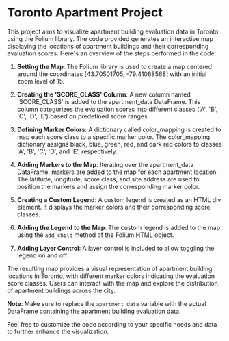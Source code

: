 # Toronto Apartment Project

This project aims to visualize apartment building evaluation data in Toronto using the Folium library. The code provided generates an interactive map displaying the locations of apartment buildings and their corresponding evaluation scores. Here's an overview of the steps performed in the code:

1. **Setting the Map**: The Folium library is used to create a map centered around the coordinates [43.70501705, -79.41068568] with an initial zoom level of 15.

2. **Creating the 'SCORE_CLASS' Column**: A new column named 'SCORE_CLASS' is added to the apartment_data DataFrame. This column categorizes the evaluation scores into different classes ('A', 'B', 'C', 'D', 'E') based on predefined score ranges.

3. **Defining Marker Colors**: A dictionary called color_mapping is created to map each score class to a specific marker color. The color_mapping dictionary assigns black, blue, green, red, and dark red colors to classes 'A', 'B', 'C', 'D', and 'E', respectively.

4. **Adding Markers to the Map**: Iterating over the apartment_data DataFrame, markers are added to the map for each apartment location. The latitude, longitude, score class, and site address are used to position the markers and assign the corresponding marker color.

5. **Creating a Custom Legend**: A custom legend is created as an HTML div element. It displays the marker colors and their corresponding score classes.

6. **Adding the Legend to the Map**: The custom legend is added to the map using the `add_child` method of the Folium HTML object.

7. **Adding Layer Control**: A layer control is included to allow toggling the legend on and off.

The resulting map provides a visual representation of apartment building locations in Toronto, with different marker colors indicating the evaluation score classes. Users can interact with the map and explore the distribution of apartment buildings across the city.

**Note**: Make sure to replace the `apartment_data` variable with the actual DataFrame containing the apartment building evaluation data.

Feel free to customize the code according to your specific needs and data to further enhance the visualization.

